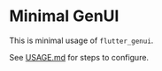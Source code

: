 # Minimal GenUI

This is minimal usage of `flutter_genui`.

See
[USAGE.md](https://github.com/flutter/genui/blob/main/doc/USAGE.md)
for steps to configure.
